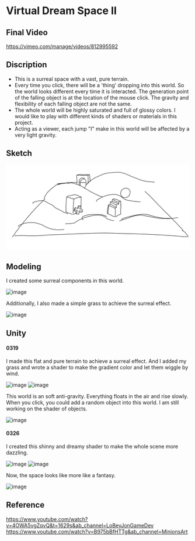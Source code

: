 # Virtual Dream Space II

## Final Video
https://vimeo.com/manage/videos/812995592

## Discription
- This is a surreal space with a vast, pure terrain. 
- Every time you click, there will be a 'thing' dropping into this world. So the world looks different every time it is interacted. The generation point of the falling object is at the location of the mouse click. The gravity and flexibility of each falling object are not the same. 
- The whole world will be highly saturated and full of glossy colors. I would like to play with different kinds of shaders or materials in this project.
- Acting as a viewer, each jump "I" make in this world will be affected by a very light gravity.

## Sketch
![image](https://github.com/pfyuan110/CT2-Spring23/blob/main/Virtual%20Dream%20Space/assets/sketch%202.jpg)

## Modeling
I created some surreal components in this world.

![image](https://user-images.githubusercontent.com/113642868/226234272-be4b2189-1b8d-4f8c-b555-813befc51e9b.png)

Additionally, I also made a simple grass to achieve the surreal effect.

![image](https://user-images.githubusercontent.com/113642868/226794064-fe1cd723-caa8-411b-b4d4-af721a9858db.png)


## Unity
#### 0319
I made this flat and pure terrain to achieve a surreal effect. And I added my grass and wrote a shader to make the gradient color and let them wiggle by wind.

![image](https://user-images.githubusercontent.com/113642868/226794492-2a7b7c65-fdad-4487-a64b-1c68e35a1339.png)
![image](https://github.com/pfyuan110/CT2-Spring23/assets/113642868/c35943f7-784d-4417-bd3d-50ed330a9563)


This world is an soft anti-gravity. Everything floats in the air and rise slowly. When you click, you could add a random object into this world. I am still working on the shader of objects.

![image](https://user-images.githubusercontent.com/113642868/226792951-bb51ab3f-626a-43b8-b850-7c02a632209e.png)

#### 0326
I created this shinny and dreamy shader to make the whole scene more dazzling.

![image](https://user-images.githubusercontent.com/113642868/227663854-20924cb8-4f89-4ba6-ad43-54af8ed973a9.png)
![image](https://user-images.githubusercontent.com/113642868/227663885-ed4c723a-a5cd-40fc-9250-d8dcb411b3bc.png)

Now, the space looks like more like a fantasy.

![image](https://user-images.githubusercontent.com/113642868/227667053-4334781d-641d-4352-8c04-911fb19f15e4.png)

## Reference
https://www.youtube.com/watch?v=4OWA5vgZqvQ&t=1629s&ab_channel=LoBeyJonGameDev <br>
https://www.youtube.com/watch?v=B975bBfHTTg&ab_channel=MinionsArt
